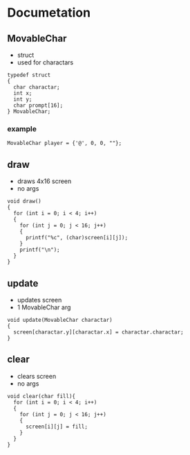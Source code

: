 # Documetation

## MovableChar
- struct
- used for charactars
```
typedef struct
{
  char charactar;
  int x;
  int y;
  char prompt[16];
} MovableChar;
```
### example
```
MovableChar player = {'@', 0, 0, ""};
```
## draw
- draws 4x16 screen
- no args
```
void draw()
{
  for (int i = 0; i < 4; i++)
  {
    for (int j = 0; j < 16; j++)
    {
      printf("%c", (char)screen[i][j]);
    }
    printf("\n");
  }
}
```
## update
- updates screen
- 1 MovableChar arg
```
void update(MovableChar charactar)
{
  screen[charactar.y][charactar.x] = charactar.charactar;
}
```
## clear
- clears screen
- no args
```
void clear(char fill){
  for (int i = 0; i < 4; i++)
  {
    for (int j = 0; j < 16; j++)
    {
      screen[i][j] = fill;
    }
  }
}
```
